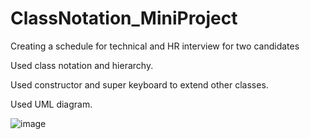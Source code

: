 # ClassNotation_MiniProject
Creating a schedule for technical and HR interview for two candidates

Used class notation and hierarchy.

Used constructor and super keyboard to extend other classes.

Used UML diagram.

![image](https://user-images.githubusercontent.com/92288227/221253259-09035d3b-182f-4284-b9ea-8fe52f38ad5d.png)

